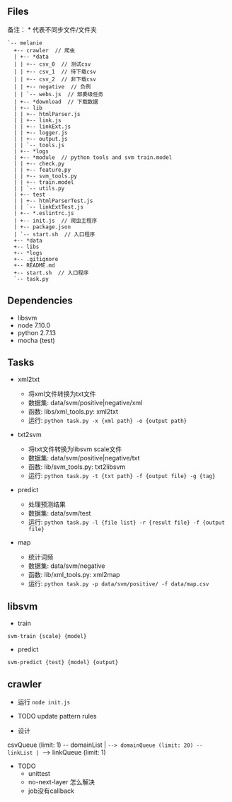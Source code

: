 ## Files

备注： * 代表不同步文件/文件夹
```
`-- melanie
  +-- crawler  // 爬虫
  | +-- *data
  | | +-- csv_0  // 测试csv
  | | +-- csv_1  // 待下载csv
  | | +-- csv_2  // 非下载csv
  | | +-- negative  // 负例
  | | `-- webs.js  // 部委级任务
  | +-- *download  // 下载数据
  | +-- lib
  | | +-- htmlParser.js
  | | +-- link.js
  | | +-- linkExt.js
  | | +-- logger.js
  | | +-- output.js
  | | `-- tools.js
  | +-- *logs
  | +-- *module  // python tools and svm train.model
  | | +-- check.py
  | | +-- feature.py
  | | +-- svm_tools.py
  | | +-- train.model
  | | `-- utils.py
  | +-- test
  | | +-- htmlParserTest.js
  | | `-- linkExtTest.js
  | +-- *.eslintrc.js
  | +-- init.js  // 爬虫主程序
  | +-- package.json
  | `-- start.sh  // 入口程序
  +-- *data
  +-- libs
  +-- *logs
  +-- .gitignore
  +-- README.md
  +-- start.sh  // 入口程序
  `-- task.py
```

## Dependencies
- libsvm
- node 7.10.0
- python 2.7.13
- mocha (test)

## Tasks

- xml2txt
  - 将xml文件转换为txt文件
  - 数据集: data/svm/positive|negative/xml
  - 函数: libs/xml_tools.py: xml2txt
  - 运行: `python task.py -x {xml path} -o {output path}`

- txt2svm
  - 将txt文件转换为libsvm scale文件
  - 数据集: data/svm/positive|negative/txt
  - 函数: lib/svm_tools.py: txt2libsvm
  - 运行: `python task.py -t {txt path} -f {output file} -g {tag}`

- predict
  - 处理预测结果
  - 数据集: data/svm/test
  - 运行: `python task.py -l {file list} -r {result file} -f {output file}`

- map
  - 统计词频
  - 数据集: data/svm/negative
  - 函数: lib/xml_tools.py: xml2map
  - 运行: `python task.py -p data/svm/positive/ -f data/map.csv`

## libsvm

- train
```
svm-train {scale} {model}
```

- predict
```
svm-predict {test} {model} {output}
```

## crawler

- 运行 `node init.js`

- TODO update pattern rules

- 设计

csvQueue (limit: 1) -- domainList
|
`--> domainQueue (limit: 20) -- linkList
       |
       `--> linkQueue (limit: 1)

- TODO
  - unittest
  - no-next-layer 怎么解决
  - job没有callback